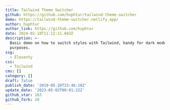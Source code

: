 ```yaml
---
title: Tailwind Theme Switcher
github: https://github.com/huphtur/tailwind-theme-switcher
demo: https://tailwind-theme-switcher.netlify.app/
author: huphtur
author_link: https://github.com/huphtur
date: 2024-02-18T11:12:11.043Z
description: >-
  Basic demo on how to switch styles with Tailwind, handy for dark mode type
  purposes.
ssg:
  - Eleventy
css:
  - Tailwind
cms: []
category: []
draft: false
publish_date: '2019-05-20T23:46:10Z'
update_date: '2023-05-02T00:01:22Z'
github_star: 183
github_fork: 10
---
```

